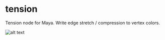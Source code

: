 # tension

Tension node for Maya. Write edge stretch / compression to vertex colors.

![alt text](res/tension.gif "tension node")


